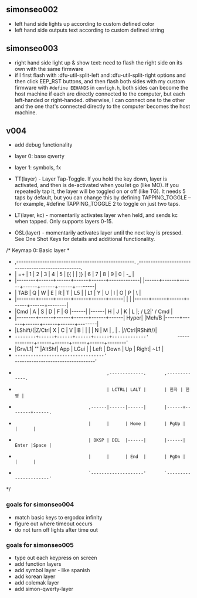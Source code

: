 
## simonseo002
- left hand side lights up according to custom defined color
- left hand side outputs text according to custom defined string

## simonseo003
- right hand side light up & show text: need to flash the right side on its own with the same firmware
- if I first flash with :dfu-util-split-left and :dfu-util-split-right options and then click EEP_RST buttons, and then flash both sides with my custom firmware with `#define EEHANDS` in `configh.h`, both sides can become the host machine if each are directly connected to the computer, but each left-handed or right-handed. otherwise, I can connect one to the other and the one that's connected directly to the computer becomes the host machine.

## v004
- add debug functionality
- layer 0: base qwerty
- layer 1: symbols, fx

- TT(layer) - Layer Tap-Toggle. If you hold the key down, layer is activated, and then is de-activated when you let go (like MO). If you repeatedly tap it, the layer will be toggled on or off (like TG). It needs 5 taps by default, but you can change this by defining TAPPING_TOGGLE – for example, #define TAPPING_TOGGLE 2 to toggle on just two taps.
- LT(layer, kc) - momentarily activates layer when held, and sends kc when tapped. Only supports layers 0-15.
- OSL(layer) - momentarily activates layer until the next key is pressed. See One Shot Keys for details and additional functionality.

/* Keymap 0: Basic layer
 *
 * ,--------------------------------------------------.           ,--------------------------------------------------.
 * |   =+   |   1  |   2  |   3  |   4  |   5  | [{   |           | ]}   |   6  |   7  |   8  |   9  |   0  |   -_   |
 * |--------+------+------+------+------+-------------|           |------+------+------+------+------+------+--------|
 * | TAB    |   Q  |   W  |   E  |   R  |   T  |  L5  |           |  L1  |   Y  |   U  |   I  |   O  |   P  |   \    |
 * |--------+------+------+------+------+------|      |           |      |------+------+------+------+------+--------|
 * |Cmd      |  A  |   S  |   D  |   F  |   G  |------|           |------|   H  |   J  |   K  |   L  |; / L2|' / Cmd |
 * |--------+------+------+------+------+------| Hyper|           |Meh/B |------+------+------+------+------+--------|
 * |LShift/(|Z/Ctrl|   X  |   C  |   V  |   B  |      |           |      |   N  |   M  |   ,  |   .  |//Ctrl|RShift/)|
 * `--------+------+------+------+------+-------------'           `-------------+------+------+------+------+--------'
 *   |Grv/L1|  '"  |AltShf| App  | LGui |                                       | Left | Down |  Up  | Right| ~L1  |
 *   `----------------------------------'                                       `----------------------------------'
 *                                        ,-------------.       ,-------------.
 *                                        | LCTRL| LALT |       | 한자 | 한영 |
 *                                 ,------|------|------|       |------+--------+------.
 *                                 |      |      | Home |       | PgUp |        |      |
 *                                 | BKSP | DEL  |------|       |------|  Enter |Space |
 *                                 |      |      | End  |       | PgDn |        |      |
 *                                 `--------------------'       `----------------------'
 */

### goals for simonseo004
- match basic keys to ergodox infinity
- figure out where timeout occurs
- do not turn off lights after time out


### goals for simonseo005
- type out each keypress on screen
- add function layers
- add symbol layer - like spanish 
- add korean layer
- add colemak layer
- add simon-qwerty-layer
